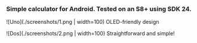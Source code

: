 ### Simple calculator for Android. Tested on an S8+ using SDK 24.

![Uno](./screenshots/1.png | width=100)
OLED-friendly design

![Dos](./screenshots/2.png | width=100)
Straightforward and simple!
